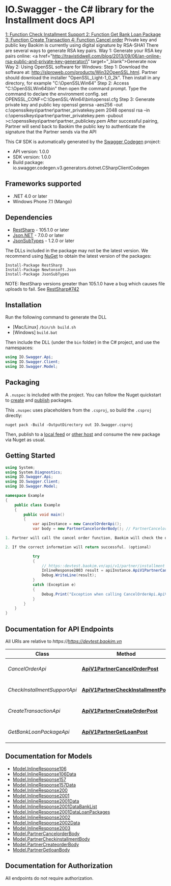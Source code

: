 # IO.Swagger - the C# library for the  Installment docs API

<a href='/baokim-firm-open-api-9050'>1: Function Check Installment Support </a>  <a href='/baokim-firm-open-api-9051'>2: Function Get Bank Loan Package </a>  <a href='/baokim-firm-open-api-9052'>3: Function Create Transaction </a>  <a href='/baokim-firm-open-api-9062'>4: Function Cancel order</a>  Private key and public key Baokim is currently using digital signature by RSA-SHA1  There are several ways to generate RSA key pairs.  Way 1:  Generate your RSA key pairs online: <a href=\"http://travistidwell.com/blog/2013/09/06/an-online-rsa-public-and-private-key-generator/\" target=\"_blank\">Generate now</a>  Way 2:  Using OpenSSL software for Windows:  Step 1: Download the software at:  http://slproweb.com/products/Win32OpenSSL.html. Partner should download the installer \"OpenSSL_Light-1_0_2k\". Then install in any directory, for example \"C:\\OpenSSLWin64\"  Step 2: Access \"C:\\OpenSSLWin64\\bin\" then open the command prompt. Type the command to declare the environment config.  set OPENSSL_CONF=C:\\OpenSSL-Win64\\bin\\openssl.cfg  Step 3: Generate private key and public key  openssl genrsa -aes256 -out c:\\opensslkeys\\partner\\partner_privatekey.pem 2048  openssl rsa –in c:\\opensslkeys\\partner\\partner_privatekey.pem -pubout >c:\\opensslkeys\\partner\\partner_publickey.pem  After successful pairing, Partner will send back to Baokim the public key to authenticate the signature that the Partner sends via the API

This C# SDK is automatically generated by the [Swagger Codegen](https://github.com/swagger-api/swagger-codegen) project:

- API version: 1.0.0
- SDK version: 1.0.0
- Build package: io.swagger.codegen.v3.generators.dotnet.CSharpClientCodegen

<a name="frameworks-supported"></a>
## Frameworks supported
- .NET 4.0 or later
- Windows Phone 7.1 (Mango)

<a name="dependencies"></a>
## Dependencies
- [RestSharp](https://www.nuget.org/packages/RestSharp) - 105.1.0 or later
- [Json.NET](https://www.nuget.org/packages/Newtonsoft.Json/) - 7.0.0 or later
- [JsonSubTypes](https://www.nuget.org/packages/JsonSubTypes/) - 1.2.0 or later

The DLLs included in the package may not be the latest version. We recommend using [NuGet](https://docs.nuget.org/consume/installing-nuget) to obtain the latest version of the packages:
```
Install-Package RestSharp
Install-Package Newtonsoft.Json
Install-Package JsonSubTypes
```

NOTE: RestSharp versions greater than 105.1.0 have a bug which causes file uploads to fail. See [RestSharp#742](https://github.com/restsharp/RestSharp/issues/742)

<a name="installation"></a>
## Installation
Run the following command to generate the DLL
- [Mac/Linux] `/bin/sh build.sh`
- [Windows] `build.bat`

Then include the DLL (under the `bin` folder) in the C# project, and use the namespaces:
```csharp
using IO.Swagger.Api;
using IO.Swagger.Client;
using IO.Swagger.Model;
```
<a name="packaging"></a>
## Packaging

A `.nuspec` is included with the project. You can follow the Nuget quickstart to [create](https://docs.microsoft.com/en-us/nuget/quickstart/create-and-publish-a-package#create-the-package) and [publish](https://docs.microsoft.com/en-us/nuget/quickstart/create-and-publish-a-package#publish-the-package) packages.

This `.nuspec` uses placeholders from the `.csproj`, so build the `.csproj` directly:

```
nuget pack -Build -OutputDirectory out IO.Swagger.csproj
```

Then, publish to a [local feed](https://docs.microsoft.com/en-us/nuget/hosting-packages/local-feeds) or [other host](https://docs.microsoft.com/en-us/nuget/hosting-packages/overview) and consume the new package via Nuget as usual.

<a name="getting-started"></a>
## Getting Started

```csharp
using System;
using System.Diagnostics;
using IO.Swagger.Api;
using IO.Swagger.Client;
using IO.Swagger.Model;

namespace Example
{
    public class Example
    {
        public void main()
        {
            var apiInstance = new CancelOrderApi();
            var body = new PartnerCancelorderBody(); // PartnerCancelorderBody | Process:

1. Partner will call the cancel order function, Baokim will check the data format and signature authentication, then will check the customer information.

2. If the correct information will return successful. (optional) 

            try
            {
                // https::devtest.baokim.vn/api/v1/partner/installment
                InlineResponse2003 result = apiInstance.ApiV1PartnerCancelOrderPost(body);
                Debug.WriteLine(result);
            }
            catch (Exception e)
            {
                Debug.Print("Exception when calling CancelOrderApi.ApiV1PartnerCancelOrderPost: " + e.Message );
            }
        }
    }
}
```

<a name="documentation-for-api-endpoints"></a>
## Documentation for API Endpoints

All URIs are relative to *https://https://devtest.baokim.vn*

Class | Method | HTTP request | Description
------------ | ------------- | ------------- | -------------
*CancelOrderApi* | [**ApiV1PartnerCancelOrderPost**](docs/CancelOrderApi.md#apiv1partnercancelorderpost) | **POST** /api/v1/partner/cancel-order | https::devtest.baokim.vn/api/v1/partner/installment
*CheckInstallmentSupportApi* | [**ApiV1PartnerCheckInstallmentPost**](docs/CheckInstallmentSupportApi.md#apiv1partnercheckinstallmentpost) | **POST** /api/v1/partner/check-installment | https::devtest.baokim.vn/api/v1/partner/installment
*CreateTransactionApi* | [**ApiV1PartnerCreateOrderPost**](docs/CreateTransactionApi.md#apiv1partnercreateorderpost) | **POST** /api/v1/partner/create-order | https::devtest.baokim.vn/api/v1/partner/installment
*GetBankLoanPackageApi* | [**ApiV1PartnerGetLoanPost**](docs/GetBankLoanPackageApi.md#apiv1partnergetloanpost) | **POST** /api/v1/partner/get-loan | https::devtest.baokim.vn/api/v1/partner/installment

<a name="documentation-for-models"></a>
## Documentation for Models

 - [Model.InlineResponse106](docs/InlineResponse106.md)
 - [Model.InlineResponse106Data](docs/InlineResponse106Data.md)
 - [Model.InlineResponse157](docs/InlineResponse157.md)
 - [Model.InlineResponse157Data](docs/InlineResponse157Data.md)
 - [Model.InlineResponse200](docs/InlineResponse200.md)
 - [Model.InlineResponse2001](docs/InlineResponse2001.md)
 - [Model.InlineResponse2001Data](docs/InlineResponse2001Data.md)
 - [Model.InlineResponse2001DataBankList](docs/InlineResponse2001DataBankList.md)
 - [Model.InlineResponse2001DataLoanPackages](docs/InlineResponse2001DataLoanPackages.md)
 - [Model.InlineResponse2002](docs/InlineResponse2002.md)
 - [Model.InlineResponse2002Data](docs/InlineResponse2002Data.md)
 - [Model.InlineResponse2003](docs/InlineResponse2003.md)
 - [Model.PartnerCancelorderBody](docs/PartnerCancelorderBody.md)
 - [Model.PartnerCheckinstallmentBody](docs/PartnerCheckinstallmentBody.md)
 - [Model.PartnerCreateorderBody](docs/PartnerCreateorderBody.md)
 - [Model.PartnerGetloanBody](docs/PartnerGetloanBody.md)

<a name="documentation-for-authorization"></a>
## Documentation for Authorization

All endpoints do not require authorization.
